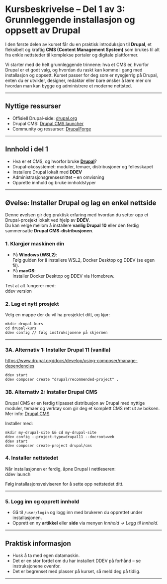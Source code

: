 
# Kursbeskrivelse – Del 1 av 3: Grunnleggende installasjon og oppsett av Drupal

I den første delen av kurset får du en praktisk introduksjon til **Drupal**, et fleksibelt og kraftig **CMS (Content Management System)** som brukes til alt fra enkle nettsteder til komplekse portaler og digitale plattformer.  

Vi starter med de helt grunnleggende trinnene: hva et CMS er, hvorfor Drupal er et godt valg, og hvordan du raskt kan komme i gang med installasjon og oppsett. Kurset passer for deg som er nysgjerrig på Drupal, enten du er utvikler, designer, redaktør eller bare ønsker å lære mer om hvordan man kan bygge og administrere et moderne nettsted.  

---

## Nyttige ressurser
- Offisiell Drupal-side: [drupal.org](https://www.drupal.org/)  
- Drupal CMS: [Drupal CMS launcher](https://new.drupal.org/drupal-cms/launcher)  
- Community og ressurser: [DrupalForge](https://drupalforge.com/)  



---

## Innhold i del 1
- Hva er et CMS, og hvorfor bruke **[Drupal](https://www.drupal.org/)**?  
- Drupal-økosystemet: moduler, temaer, distribusjoner og fellesskapet  
- Installere Drupal lokalt med **DDEV**  
- Administrasjonsgrensesnittet – en omvisning  
- Opprette innhold og bruke innholdstyper  

---

## Øvelse: Installer Drupal og lag en enkel nettside

Denne øvelsen gir deg praktisk erfaring med hvordan du setter opp et Drupal-prosjekt lokalt ved hjelp av **DDEV**.  
Du kan velge mellom å installere **vanlig Drupal 10** eller den ferdig sammensatte **Drupal CMS-distribusjonen**.  

### 1. Klargjør maskinen din
- På **Windows (WSL2)**:  
  Følg guiden for å installere WSL2, Docker Desktop og DDEV (se egen fil).  
- På **macOS**:  
  Installer Docker Desktop og DDEV via Homebrew.  

Test at alt fungerer med:  
    ddev version


### 2. Lag et nytt prosjekt
Velg en mappe der du vil ha prosjektet ditt, og kjør:  
  
    mkdir drupal-kurs
    cd drupal-kurs
    ddev config // følg instruksjonene på skjermen


---

### 3A. Alternativ 1: Installer Drupal 11 (vanilla) 
https://www.drupal.org/docs/develop/using-composer/manage-dependencies

    ddev start
    ddev composer create "drupal/recommended-project" .
    


### 3B. Alternativ 2: Installer Drupal CMS
Drupal CMS er en ferdig tilpasset distribusjon av Drupal med nyttige moduler, temaer og verktøy som gir deg et komplett CMS rett ut av boksen.  
Mer info: [Drupal CMS](https://new.drupal.org/drupal-cms/launcher)  

Installer med:  

    mkdir my-drupal-site && cd my-drupal-site
    ddev config --project-type=drupal11 --docroot=web
    ddev start
    ddev composer create-project drupal/cms



### 4. Installer nettstedet
Når installasjonen er ferdig, åpne Drupal i nettleseren:  
    ddev launch

Følg installasjonsveiviseren for å sette opp nettstedet ditt.  

---

### 5. Logg inn og opprett innhold
- Gå til `/user/login` og logg inn med brukeren du opprettet under installasjonen.  
- Opprett en ny **artikkel** eller **side** via menyen *Innhold → Legg til innhold*.  

---

## Praktisk informasjon
- Husk å ta med egen datamaskin.  
- Det er en stor fordel om du har installert DDEV på forhånd – se instruksjonene ovenfor.  
- Det er begrenset med plasser på kurset, så meld deg på tidlig.  

---

